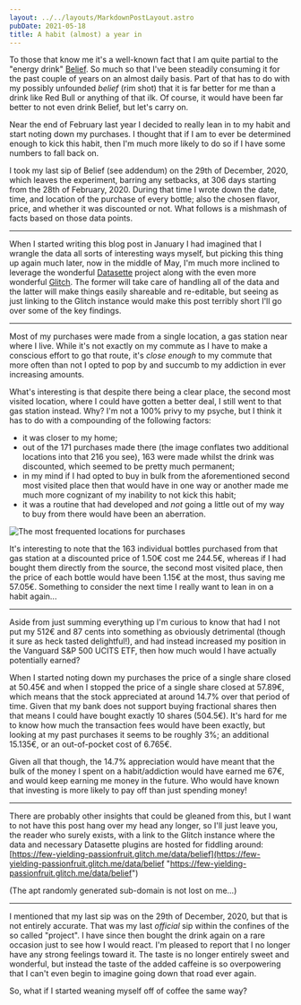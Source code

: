 ```yaml
---
layout: ../../layouts/MarkdownPostLayout.astro
pubDate: 2021-05-18
title: A habit (almost) a year in
---
```

To those that know me it's a well-known fact that I am quite partial to the "energy drink" [Belief](https://www.beliefwater.com/?lang=en). So much so that I've been steadily consuming it for the past couple of years on an almost daily basis. Part of that has to do with my possibly unfounded _belief_ (rim shot) that it is far better for me than a drink like Red Bull or anything of that ilk. Of course, it would have been far better to not even drink Belief, but let's carry on.

Near the end of February last year I decided to really lean in to my habit and start noting down my purchases. I thought that if I am to ever be determined enough to kick this habit, then I'm much more likely to do so if I have some numbers to fall back on.

I took my last sip of Belief (see addendum) on the 29th of December, 2020, which leaves the experiment, barring any setbacks, at 306 days starting from the 28th of February, 2020. During that time I wrote down the date, time, and location of the purchase of every bottle; also the chosen flavor, price, and whether it was discounted or not. What follows is a mishmash of facts based on those data points.

***

When I started writing this blog post in January I had imagined that I wrangle the data all sorts of interesting ways myself, but picking this thing up again much later, now in the middle of May, I'm much more inclined to leverage the wonderful [Datasette](https://datasette.io/ "Datasette - An open source multi-tool for exploring and publishing data") project along with the even more wonderful [Glitch](https://glitch.com/ "Glitch - Build fast, full-stack web apps in your browser for free"). The former will take care of handling all of the data and the latter will make things easily shareable and re-editable, but seeing as just linking to the Glitch instance would make this post terribly short I'll go over some of the key findings.

***

Most of my purchases were made from a single location, a gas station near where I live. While it's not exactly on my commute as I have to make a conscious effort to go that route, it's _close enough_ to my commute that more often than not I opted to pop by and succumb to my addiction in ever increasing amounts.

What's interesting is that despite there being a clear place, the second most visited location, where I could have gotten a better deal, I still went to that gas station instead. Why? I'm not a 100% privy to my psyche, but I think it has to do with a compounding of the following factors:

* it was closer to my home;
* out of the 171 purchases made there (the image conflates two additional locations into that 216 you see), 163 were made whilst the drink was discounted, which seemed to be pretty much permanent;
* in my mind if I had opted to buy in bulk from the aforementioned second most visited place then that would have in one way or another made me much more cognizant of my inability to not kick this habit;
* it was a routine that had developed and _not_ going a little out of my way to buy from there would have been an aberration.

![The most frequented locations for purchases](/screenshot_2021-04-21-data-belief-349-rows.png "Cluster map of purchases")

It's interesting to note that the 163 individual bottles purchased from that gas station at a discounted price of 1.50€ cost me 244.5€, whereas if I had bought them directly from the source, the second most visited place, then the price of each bottle would have been 1.15€ at the most, thus saving me 57.05€. Something to consider the next time I really want to lean in on a habit again...

***

Aside from just summing everything up I'm curious to know that had I not put my 512€ and 87 cents into something as obviously detrimental (though it sure as heck tasted delightful!), and had instead increased my position in the Vanguard S&P 500 UCITS ETF, then how much would I have actually potentially earned?

When I started noting down my purchases the price of a single share closed at 50.45€ and when I stopped the price of a single share closed at 57.89€, which means that the stock appreciated at around 14.7% over that period of time. Given that my bank does not support buying fractional shares then that means I could have bought exactly 10 shares (504.5€). It's hard for me to know how much the transaction fees would have been exactly, but looking at my past purchases it seems to be roughly 3%; an additional 15.135€, or an out-of-pocket cost of 6.765€.

Given all that though, the 14.7% appreciation would have meant that the bulk of the money I spent on a habit/addiction would have earned me 67€, and would keep earning me money in the future. Who would have known that investing is more likely to pay off than just spending money!

***

There are probably other insights that could be gleaned from this, but I want to not have this post hang over my head any longer, so I'll just leave you, the reader who surely exists, with a link to the Glitch instance where the data and necessary Datasette plugins are hosted for fiddling around: [https://few-yielding-passionfruit.glitch.me/data/belief](https://few-yielding-passionfruit.glitch.me/data/belief "https://few-yielding-passionfruit.glitch.me/data/belief")

(The apt randomly generated sub-domain is not lost on me...)

***

I mentioned that my last sip was on the 29th of December, 2020, but that is not entirely accurate. That was my last _official_ sip within the confines of the so called "project". I have since then bought the drink again on a rare occasion just to see how I would react. I'm pleased to report that I no longer have any strong feelings toward it. The taste is no longer entirely sweet and wonderful, but instead the taste of the added caffeine is so overpowering that I can't even begin to imagine going down that road ever again.

So, what if I started weaning myself off of coffee the same way?
